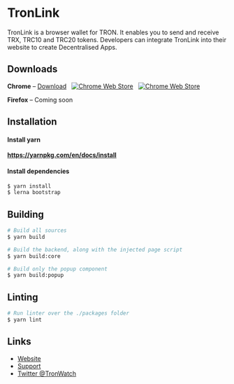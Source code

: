 # TronLink

TronLink is a browser wallet for TRON. It enables you to send and receive TRX, TRC10 and TRC20 tokens. Developers can integrate TronLink into their website to create Decentralised Apps.

## Downloads
**Chrome** &ndash; [Download](https://chrome.google.com/webstore/detail/mjiaoacjghphpbdfjhfajojajhkcphgm) &nbsp; [![Chrome Web Store](https://img.shields.io/chrome-web-store/d/ogffaloegjglncjfehdfplabnoondfjo.svg?style=flat-square)](https://chrome.google.com/webstore/detail/mjiaoacjghphpbdfjhfajojajhkcphgm) &nbsp; [![Chrome Web Store](https://img.shields.io/chrome-web-store/rating/ogffaloegjglncjfehdfplabnoondfjo.svg?style=flat-square)](https://chrome.google.com/webstore/detail/mjiaoacjghphpbdfjhfajojajhkcphgm)

**Firefox** &ndash; Coming soon

## Installation

#### Install yarn
**https://yarnpkg.com/en/docs/install**

#### Install dependencies
```sh
$ yarn install
$ lerna bootstrap
```

## Building
```sh
# Build all sources
$ yarn build
```

```sh
# Build the backend, along with the injected page script
$ yarn build:core
```

```sh
# Build only the popup component
$ yarn build:popup
```

## Linting
```sh
# Run linter over the ./packages folder
$ yarn lint
```

## Links
+ [Website](https://tronlink.io/)
+ [Support](https://t.me/TronWatch/)
+ [Twitter @TronWatch](https://twitter.com/TronWatch)
